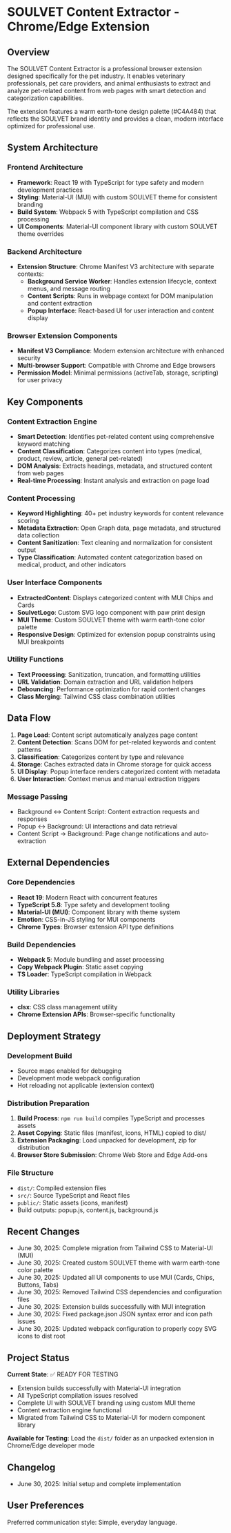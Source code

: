 # SOULVET Content Extractor - Chrome/Edge Extension

## Overview

The SOULVET Content Extractor is a professional browser extension designed specifically for the pet industry. It enables veterinary professionals, pet care providers, and animal enthusiasts to extract and analyze pet-related content from web pages with smart detection and categorization capabilities.

The extension features a warm earth-tone design palette (#C4A484) that reflects the SOULVET brand identity and provides a clean, modern interface optimized for professional use.

## System Architecture

### Frontend Architecture
- **Framework**: React 19 with TypeScript for type safety and modern development practices
- **Styling**: Material-UI (MUI) with custom SOULVET theme for consistent branding
- **Build System**: Webpack 5 with TypeScript compilation and CSS processing
- **UI Components**: Material-UI component library with custom SOULVET theme overrides

### Backend Architecture
- **Extension Structure**: Chrome Manifest V3 architecture with separate contexts:
  - **Background Service Worker**: Handles extension lifecycle, context menus, and message routing
  - **Content Scripts**: Runs in webpage context for DOM manipulation and content extraction
  - **Popup Interface**: React-based UI for user interaction and content display

### Browser Extension Components
- **Manifest V3 Compliance**: Modern extension architecture with enhanced security
- **Multi-browser Support**: Compatible with Chrome and Edge browsers
- **Permission Model**: Minimal permissions (activeTab, storage, scripting) for user privacy

## Key Components

### Content Extraction Engine
- **Smart Detection**: Identifies pet-related content using comprehensive keyword matching
- **Content Classification**: Categorizes content into types (medical, product, review, article, general pet-related)
- **DOM Analysis**: Extracts headings, metadata, and structured content from web pages
- **Real-time Processing**: Instant analysis and extraction on page load

### Content Processing
- **Keyword Highlighting**: 40+ pet industry keywords for content relevance scoring
- **Metadata Extraction**: Open Graph data, page metadata, and structured data collection
- **Content Sanitization**: Text cleaning and normalization for consistent output
- **Type Classification**: Automated content categorization based on medical, product, and other indicators

### User Interface Components
- **ExtractedContent**: Displays categorized content with MUI Chips and Cards
- **SoulvetLogo**: Custom SVG logo component with paw print design
- **MUI Theme**: Custom SOULVET theme with warm earth-tone color palette
- **Responsive Design**: Optimized for extension popup constraints using MUI breakpoints

### Utility Functions
- **Text Processing**: Sanitization, truncation, and formatting utilities
- **URL Validation**: Domain extraction and URL validation helpers
- **Debouncing**: Performance optimization for rapid content changes
- **Class Merging**: Tailwind CSS class combination utilities

## Data Flow

1. **Page Load**: Content script automatically analyzes page content
2. **Content Detection**: Scans DOM for pet-related keywords and content patterns
3. **Classification**: Categorizes content by type and relevance
4. **Storage**: Caches extracted data in Chrome storage for quick access
5. **UI Display**: Popup interface renders categorized content with metadata
6. **User Interaction**: Context menus and manual extraction triggers

### Message Passing
- Background ↔ Content Script: Content extraction requests and responses
- Popup ↔ Background: UI interactions and data retrieval
- Content Script → Background: Page change notifications and auto-extraction

## External Dependencies

### Core Dependencies
- **React 19**: Modern React with concurrent features
- **TypeScript 5.8**: Type safety and development tooling
- **Material-UI (MUI)**: Component library with theme system
- **Emotion**: CSS-in-JS styling for MUI components
- **Chrome Types**: Browser extension API type definitions

### Build Dependencies
- **Webpack 5**: Module bundling and asset processing
- **Copy Webpack Plugin**: Static asset copying
- **TS Loader**: TypeScript compilation in Webpack

### Utility Libraries
- **clsx**: CSS class management utility
- **Chrome Extension APIs**: Browser-specific functionality

## Deployment Strategy

### Development Build
- Source maps enabled for debugging
- Development mode webpack configuration
- Hot reloading not applicable (extension context)

### Distribution Preparation
1. **Build Process**: `npm run build` compiles TypeScript and processes assets
2. **Asset Copying**: Static files (manifest, icons, HTML) copied to dist/
3. **Extension Packaging**: Load unpacked for development, zip for distribution
4. **Browser Store Submission**: Chrome Web Store and Edge Add-ons

### File Structure
- `dist/`: Compiled extension files
- `src/`: Source TypeScript and React files
- `public/`: Static assets (icons, manifest)
- Build outputs: popup.js, content.js, background.js

## Recent Changes
- June 30, 2025: Complete migration from Tailwind CSS to Material-UI (MUI)
- June 30, 2025: Created custom SOULVET theme with warm earth-tone color palette
- June 30, 2025: Updated all UI components to use MUI (Cards, Chips, Buttons, Tabs)
- June 30, 2025: Removed Tailwind CSS dependencies and configuration files
- June 30, 2025: Extension builds successfully with MUI integration
- June 30, 2025: Fixed package.json JSON syntax error and icon path issues
- June 30, 2025: Updated webpack configuration to properly copy SVG icons to dist root

## Project Status

**Current State**: ✅ READY FOR TESTING
- Extension builds successfully with Material-UI integration
- All TypeScript compilation issues resolved
- Complete UI with SOULVET branding using custom MUI theme
- Content extraction engine functional
- Migrated from Tailwind CSS to Material-UI for modern component library

**Available for Testing**: Load the `dist/` folder as an unpacked extension in Chrome/Edge developer mode

## Changelog
- June 30, 2025: Initial setup and complete implementation

## User Preferences

Preferred communication style: Simple, everyday language.
